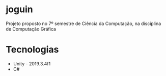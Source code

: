 # joguin

Projeto proposto no 7º semestre de Ciência da Computação, na disciplina de Computação Gráfica

# Tecnologias
* Unity - 2019.3.4f1
* C#
